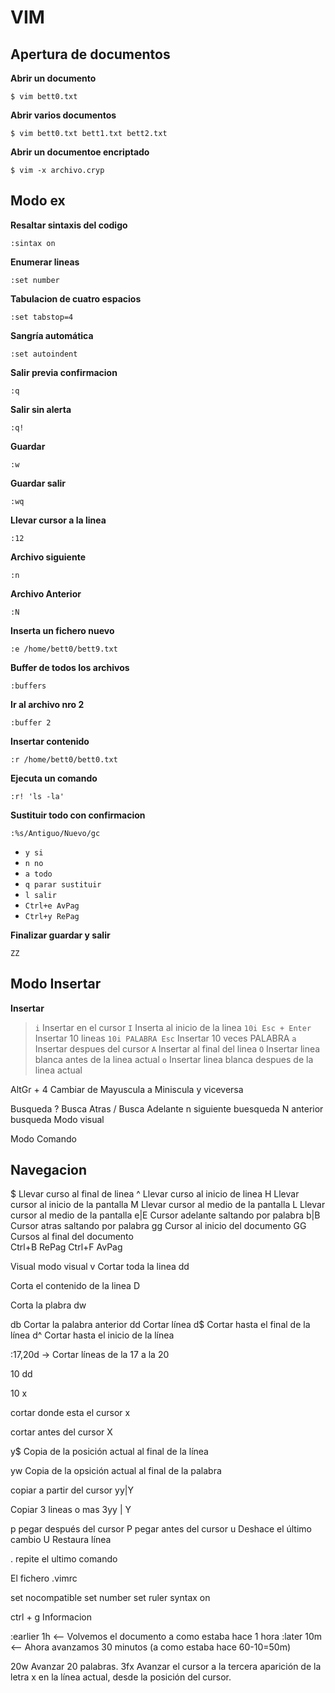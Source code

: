# VIM

## Apertura de documentos

__Abrir un documento__

```$ vim bett0.txt```

__Abrir varios documentos__

```$ vim bett0.txt bett1.txt bett2.txt```

__Abrir un documentoe encriptado__

```$ vim -x archivo.cryp```


## Modo ex

__Resaltar sintaxis del codigo__

```:sintax on```

__Enumerar lineas__

```:set number```

__Tabulacion de cuatro espacios__

```:set tabstop=4```

__Sangría automática__

```:set autoindent ```

__Salir previa confirmacion__

```:q```

__Salir sin alerta__

```:q!```

__Guardar__

```:w```

__Guardar salir__

```:wq```

__Llevar cursor a la linea__

```:12```

__Archivo siguiente__

```:n ```

__Archivo Anterior__

```:N```

__Inserta un fichero nuevo__

```:e /home/bett0/bett9.txt```

__Buffer de todos los archivos__

```:buffers```

__Ir al archivo nro 2__

```:buffer 2```


__Insertar contenido__

```:r /home/bett0/bett0.txt```

__Ejecuta un comando__

```:r! 'ls -la'```


__Sustituir todo con confirmacion__

```:%s/Antiguo/Nuevo/gc```

* ```y si```
* ```n no```
* ```a todo```
* ```q parar sustituir```
* ```l salir```
* ```Ctrl+e AvPag```
* ```Ctrl+y RePag```

__Finalizar guardar y salir__

```ZZ```


## Modo Insertar

__Insertar__
> ```i``` Insertar en el cursor
> ```I``` Inserta al inicio de la linea
> ```10i Esc + Enter``` Insertar 10 lineas
> ```10i PALABRA Esc``` Insertar 10 veces PALABRA
> ```a``` Insertar despues del cursor
> ```A``` Insertar al final del linea
> ```O``` Insertar linea blanca antes de la linea actual
> ```o``` Insertar linea blanca despues de la linea actual



AltGr + 4 Cambiar de Mayuscula a Miniscula y viceversa


Busqueda
? Busca Atras
/ Busca Adelante
n siguiente buesqueda
N anterior busqueda
Modo visual

Modo Comando
## Navegacion
$ Llevar curso al final de linea
^ Llevar curso al inicio de linea
H Llevar cursor al inicio de la pantalla
M Llevar cursor al medio de la pantalla
L Llevar cursor al medio de la pantalla
e|E Cursor adelante saltando por palabra
b|B Cursor atras saltando por palabra
gg Cursor al inicio del documento
GG Cursos al final del documento  
Ctrl+B RePag
Ctrl+F AvPag

Visual 
modo visual
v
Cortar toda la linea
dd

Corta el contenido de la linea
D

Corta la plabra
dw

db Cortar la palabra anterior
dd Cortar línea
d$ Cortar hasta el final de la línea
d^ Cortar hasta el inicio de la línea


:17,20d                -> Cortar líneas de la 17 a la 20

10 dd


10 x

cortar donde esta el cursor
x

cortar antes del cursor
X

y$ Copia de la posición actual al final de la línea

yw Copia de la opsición actual al final de la palabra

copiar a partir del cursor
yy|Y

Copiar 3 lineas o mas
3yy | Y


p pegar después del cursor
P pegar antes del cursor
u Deshace el último cambio
U Restaura línea



. repite el ultimo comando




El fichero .vimrc

set nocompatible
set number
set ruler
syntax on 



ctrl + g Informacion


:earlier 1h   <-- Volvemos el documento a como estaba hace 1 hora
:later 10m    <-- Ahora avanzamos 30 minutos (a como estaba hace 60-10=50m)


20w 	Avanzar 20 palabras.
3fx 	Avanzar el cursor a la tercera aparición de la letra x en la línea actual, desde la posición del cursor. 

